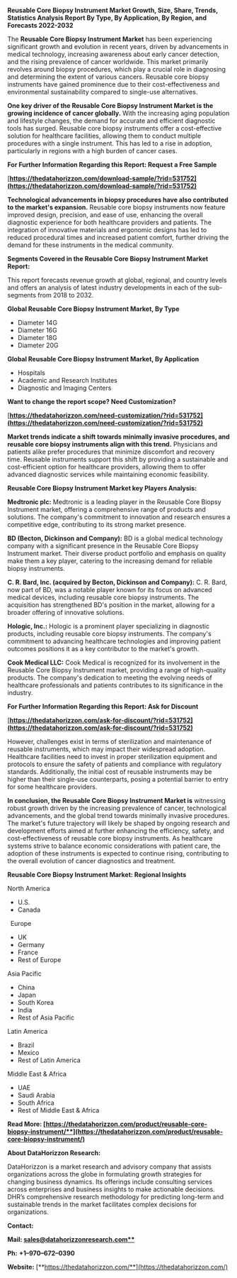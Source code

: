 ﻿**Reusable Core Biopsy Instrument Market Growth, Size, Share, Trends, Statistics Analysis Report By Type, By Application, By Region, and Forecasts 2022-2032**


The **Reusable Core Biopsy Instrument Market** has been experiencing significant growth and evolution in recent years, driven by advancements in medical technology, increasing awareness about early cancer detection, and the rising prevalence of cancer worldwide. This market primarily revolves around biopsy procedures, which play a crucial role in diagnosing and determining the extent of various cancers. Reusable core biopsy instruments have gained prominence due to their cost-effectiveness and environmental sustainability compared to single-use alternatives.

**One key driver of the Reusable Core Biopsy Instrument Market is the growing incidence of cancer globally.** With the increasing aging population and lifestyle changes, the demand for accurate and efficient diagnostic tools has surged. Reusable core biopsy instruments offer a cost-effective solution for healthcare facilities, allowing them to conduct multiple procedures with a single instrument. This has led to a rise in adoption, particularly in regions with a high burden of cancer cases. 

**For Further Information Regarding this Report: Request a Free Sample**	

[**https://thedatahorizzon.com/download-sample/?rid=531752](https://thedatahorizzon.com/download-sample/?rid=531752)** 

**Technological advancements in biopsy procedures have also contributed to the market's expansion.** Reusable core biopsy instruments now feature improved design, precision, and ease of use, enhancing the overall diagnostic experience for both healthcare providers and patients. The integration of innovative materials and ergonomic designs has led to reduced procedural times and increased patient comfort, further driving the demand for these instruments in the medical community.

**Segments Covered in the Reusable Core Biopsy Instrument Market Report:**

This report forecasts revenue growth at global, regional, and country levels and offers an analysis of latest industry developments in each of the sub-segments from 2018 to 2032.

**Global Reusable Core Biopsy Instrument Market, By Type**

- Diameter 14G
- Diameter 16G
- Diameter 18G
- Diameter 20G

**Global Reusable Core Biopsy Instrument Market, By Application**

- Hospitals
- Academic and Research Institutes
- Diagnostic and Imaging Centers

**Want to change the report scope? Need Customization?**

[**https://thedatahorizzon.com/need-customization/?rid=531752](https://thedatahorizzon.com/need-customization/?rid=531752)** 

**Market trends indicate a shift towards minimally invasive procedures, and reusable core biopsy instruments align with this trend.** Physicians and patients alike prefer procedures that minimize discomfort and recovery time. Reusable instruments support this shift by providing a sustainable and cost-efficient option for healthcare providers, allowing them to offer advanced diagnostic services while maintaining economic feasibility.

**Reusable Core Biopsy Instrument Market key Players Analysis:** 

**Medtronic plc:** Medtronic is a leading player in the Reusable Core Biopsy Instrument market, offering a comprehensive range of products and solutions. The company's commitment to innovation and research ensures a competitive edge, contributing to its strong market presence.

**BD (Becton, Dickinson and Company):** BD is a global medical technology company with a significant presence in the Reusable Core Biopsy Instrument market. Their diverse product portfolio and emphasis on quality make them a key player, catering to the increasing demand for reliable biopsy instruments.

**C. R. Bard, Inc. (acquired by Becton, Dickinson and Company):** C. R. Bard, now part of BD, was a notable player known for its focus on advanced medical devices, including reusable core biopsy instruments. The acquisition has strengthened BD's position in the market, allowing for a broader offering of innovative solutions.

**Hologic, Inc.:** Hologic is a prominent player specializing in diagnostic products, including reusable core biopsy instruments. The company's commitment to advancing healthcare technologies and improving patient outcomes positions it as a key contributor to the market's growth.

**Cook Medical LLC:** Cook Medical is recognized for its involvement in the Reusable Core Biopsy Instrument market, providing a range of high-quality products. The company's dedication to meeting the evolving needs of healthcare professionals and patients contributes to its significance in the industry.

**For Further Information Regarding this Report: Ask for Discount**	

[**https://thedatahorizzon.com/ask-for-discount/?rid=531752](https://thedatahorizzon.com/ask-for-discount/?rid=531752)** 

However, challenges exist in terms of sterilization and maintenance of reusable instruments, which may impact their widespread adoption. Healthcare facilities need to invest in proper sterilization equipment and protocols to ensure the safety of patients and compliance with regulatory standards. Additionally, the initial cost of reusable instruments may be higher than their single-use counterparts, posing a potential barrier to entry for some healthcare providers. 

**In conclusion, the Reusable Core Biopsy Instrument Market is** witnessing robust growth driven by the increasing prevalence of cancer, technological advancements, and the global trend towards minimally invasive procedures. The market's future trajectory will likely be shaped by ongoing research and development efforts aimed at further enhancing the efficiency, safety, and cost-effectiveness of reusable core biopsy instruments. As healthcare systems strive to balance economic considerations with patient care, the adoption of these instruments is expected to continue rising, contributing to the overall evolution of cancer diagnostics and treatment.

**Reusable Core Biopsy Instrument Market: Regional Insights**

North America

- U.S.
- Canada

` `Europe

- UK
- Germany
- France
- Rest of Europe

Asia Pacific

- China
- Japan
- South Korea
- India
- Rest of Asia Pacific

Latin America

- Brazil
- Mexico
- Rest of Latin America

Middle East & Africa

- UAE
- Saudi Arabia
- South Africa
- Rest of Middle East & Africa

**Read More: [https://thedatahorizzon.com/product/reusable-core-biopsy-instrument/**](https://thedatahorizzon.com/product/reusable-core-biopsy-instrument/)** 

**About DataHorizzon Research:**

DataHorizzon is a market research and advisory company that assists organizations across the globe in formulating growth strategies for changing business dynamics. Its offerings include consulting services across enterprises and business insights to make actionable decisions. DHR’s comprehensive research methodology for predicting long-term and sustainable trends in the market facilitates complex decisions for organizations.

**Contact:**

**Mail: [sales@datahorizzonresearch.com**](mailto:sales@datahorizzonresearch.com)**

**Ph:** **+1–970–672–0390**

**Website:** [**https://thedatahorizzon.com/**](https://thedatahorizzon.com/)

